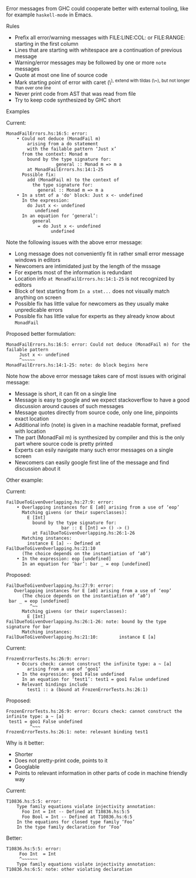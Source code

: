 
Error messages from GHC could cooperate better with external tooling, like for example `haskell-mode` in Emacs. 



Rules


- Prefix all error/warning messages with FILE:LINE:COL: or FILE:RANGE: starting in the first column
- Lines that are starting with whitespace are a continuation of previous message
- Warning/error messages may be followed by one or more `note` messages
- Quote at most one line of source code
- Mark starting point of error with caret (\\<sup>), extend with tildas (\\\~), but not longer than over one line
  </sup>
- Never print code from AST that was read from file
- Try to keep code synthesized by GHC short


Examples



Current:


```wiki
MonadFailErrors.hs:16:5: error:
    • Could not deduce (MonadFail m)
        arising from a do statement
        with the failable pattern ‘Just x’
      from the context: Monad m
        bound by the type signature for:
                   general :: Monad m => m a
        at MonadFailErrors.hs:14:1-25
      Possible fix:
        add (MonadFail m) to the context of
          the type signature for:
            general :: Monad m => m a
    • In a stmt of a 'do' block: Just x <- undefined
      In the expression:
        do Just x <- undefined
           undefined
      In an equation for ‘general’:
          general
            = do Just x <- undefined
                 undefined
```


Note the following issues with the above error message:


- Long message does not conveniently fit in rather small error message windows in editors
- Newcomers are intimidated just by the length of the mssage
- For experts most of the information is redundant
- Location info `at MonadFailErrors.hs:14:1-25` is not recognized by editors
- Block of text starting from `In a stmt...` does not visually match anything on screen
- Possible fix has little value for newcomers as they usually make unpredicable errors
- Possible fix has little value for experts as they already know about `MonadFail`


Proposed better formulation:


```wiki
MonadFailErrors.hs:16:5: error: Could not deduce (MonadFail m) for the failable pattern
     Just x <- undefined
     ^~~~~~
MonadFailErrors.hs:14:1-25: note: do block begins here
```


Note how the above error message takes care of most issues with original message:


- Message is short, it can fit on a single line
- Message is easy to google and we expect stackoverflow to have a good discussion around causes of such messages
- Message quotes directly from source code, only one line, pinpoints exact location
- Additional info (note) is given in a machine readable format, prefixed with location
- The part (MonadFail m) is synthesized by compiler and this is the only part where source code is pretty printed
- Experts can esily navigate many such error messages on a single screen
- Newcomers can easily google first line of the message and find discussion about it


Other example:



Current:


```wiki
FailDueToGivenOverlapping.hs:27:9: error:
    • Overlapping instances for E [a0] arising from a use of ‘eop’
      Matching givens (or their superclasses):
        E [Int]
          bound by the type signature for:
                     bar :: E [Int] => () -> ()
          at FailDueToGivenOverlapping.hs:26:1-26
      Matching instances:
        instance E [a] -- Defined at FailDueToGivenOverlapping.hs:21:10
      (The choice depends on the instantiation of ‘a0’)
    • In the expression: eop [undefined]
      In an equation for ‘bar’: bar _ = eop [undefined]
```


Proposed:


```wiki
FailDueToGivenOverlapping.hs:27:9: error:
   Overlapping instances for E [a0] arising from a use of ‘eop’
      (The choice depends on the instantiation of ‘a0’)
 bar _ = eop [undefined]
         ^~~
      Matching givens (or their superclasses):
        E [Int]
FailDueToGivenOverlapping.hs:26:1-26: note: bound by the type signature for bar
      Matching instances:
FailDueToGivenOverlapping.hs:21:10:        instance E [a]
```


Current:


```wiki
FrozenErrorTests.hs:26:9: error:
    • Occurs check: cannot construct the infinite type: a ~ [a]
        arising from a use of ‘goo1’
    • In the expression: goo1 False undefined
      In an equation for ‘test1’: test1 = goo1 False undefined
    • Relevant bindings include
        test1 :: a (bound at FrozenErrorTests.hs:26:1)
```


Proposed:


```wiki
FrozenErrorTests.hs:26:9: error: Occurs check: cannot construct the infinite type: a ~ [a]
 test1 = goo1 False undefined
         ^~~~
FrozenErrorTests.hs:26:1: note: relevant binding test1
```


Why is it better:


- Shorter
- Does not pretty-print code, points to it
- Googlable
- Points to relevant information in other parts of code in machine friendly way


Current:


```wiki
T10836.hs:5:5: error:
    Type family equations violate injectivity annotation:
      Foo Int = Int -- Defined at T10836.hs:5:5
      Foo Bool = Int -- Defined at T10836.hs:6:5
    In the equations for closed type family ‘Foo’
    In the type family declaration for ‘Foo’
```


Better:


```wiki
T10836.hs:5:5: error:
     Foo Int  = Int
     ^~~~~~~        
    Type family equations violate injectivity annotation:
T10836.hs:6:5: note: other violating declaration
```